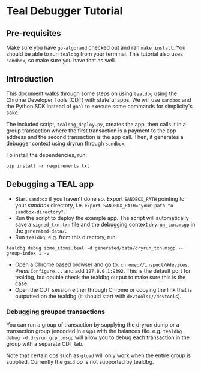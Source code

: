 # Teal Debugger Tutorial

## Pre-requisites
Make sure you have `go-algorand` checked out and ran `make install`. You should be able to run `tealdbg` from your terminal. This tutorial also uses `sandbox`, so make sure you have that as well. 

## Introduction
This document walks through some steps on using `tealdbg` using the Chrome Developer Tools (CDT) with stateful apps. We will use `sandbox` and the Python SDK instead of `goal` to execute some commands for simplicity's sake. 

The included script, `tealdbg_deploy.py`, creates the app, then calls it in a group transaction where the first transaction is a payment to the app address and the second transaction is the app call. Then, it generates a debugger context using dryrun through `sandbox`. 

To install the dependencies, run:
```
pip install -r requirements.txt
```

## Debugging a TEAL app
* Start `sandbox` if you haven't done so. Export `SANDBOX_PATH` pointing to your _sandbox_ directory, i.e. `export SANDBOX_PATH="your-path-to-sandbox-directory"`.
* Run the script to deploy the example app. The script will automatically save a `signed_txn.txn` file and the debugging context `dryrun_txn.msgp` in the `generated-data/`.
* Run `tealdbg`, e.g. from this directory, run: 

```
tealdbg debug some_itxns.teal -d generated/data/dryrun_txn.msgp --group-index 1 -v
```

* Open a Chrome based browser and go to: `chrome://inspect/#devices`. Press `Configure...` and add `127.0.0.1:9392`. This is the default port for tealdbg, but double check the tealdbg output to make sure this is the case.
* Open the CDT session either through Chrome or copying the link that is outputted on the tealdbg (it should start with `devtools://devtools`).

### Debugging grouped transactions
You can run a group of transaction by supplying the dryrun dump or a transaction group (encoded in `msgp`) with the balances file. e.g. `tealdbg debug -d dryrun_grp_.msgp` will allow you to debug each transaction in the group with a separate CDT tab. 

Note that certain ops such as `gload` will only work when the entire group is supplied. Currently the `gaid` op is not supported by tealdbg. 
